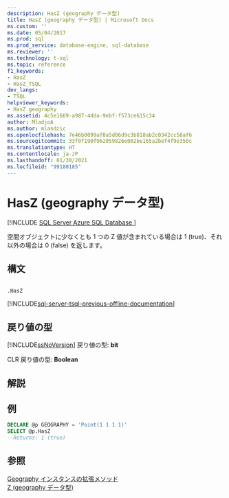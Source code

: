 ```yaml
---
description: HasZ (geography データ型)
title: HasZ (geography データ型) | Microsoft Docs
ms.custom: ''
ms.date: 05/04/2017
ms.prod: sql
ms.prod_service: database-engine, sql-database
ms.reviewer: ''
ms.technology: t-sql
ms.topic: reference
f1_keywords:
- HasZ
- HasZ_TSQL
dev_langs:
- TSQL
helpviewer_keywords:
- HasZ geography
ms.assetid: 4c5e1669-a987-4dda-9ebf-f573ce615c34
author: MladjoA
ms.author: mlandzic
ms.openlocfilehash: 7e46b0099af8a5d06d9c3b818ab2c0342cc58af6
ms.sourcegitcommit: 33f0f190f962059826e002be165a2bef4f9e350c
ms.translationtype: HT
ms.contentlocale: ja-JP
ms.lasthandoff: 01/30/2021
ms.locfileid: "99180185"
---
```

# <a name="hasz-geography-data-type"></a>HasZ (geography データ型)
[!INCLUDE [SQL Server Azure SQL Database ](../../includes/applies-to-version/sql-asdb.md)]

  空間オブジェクトに少なくとも 1 つの Z 値が含まれている場合は 1 (true)、それ以外の場合は 0 (false) を返します。  
  
## <a name="syntax"></a>構文  
  
```  
  
.HasZ  
```  
  
[!INCLUDE[sql-server-tsql-previous-offline-documentation](../../includes/sql-server-tsql-previous-offline-documentation.md)]

## <a name="return-types"></a>戻り値の型
 [!INCLUDE[ssNoVersion](../../includes/ssnoversion-md.md)] 戻り値の型: **bit**  
  
 CLR 戻り値の型: **Boolean**  
  
## <a name="remarks"></a>解説  
  
## <a name="examples"></a>例  
  
```sql  
DECLARE @p GEOGRAPHY = 'Point(1 1 1 1)'  
SELECT @p.HasZ   
--Returns: 1 (true)  
```  
  
## <a name="see-also"></a>参照  
 [Geography インスタンスの拡張メソッド](../../t-sql/spatial-geography/extended-methods-on-geography-instances.md)   
 [Z &#40;geography データ型&#41;](../../t-sql/spatial-geography/z-geography-data-type.md)  
  
  
